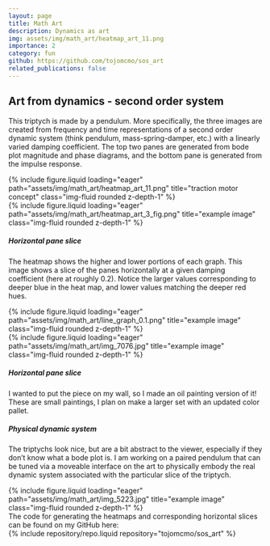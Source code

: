```yaml
---
layout: page
title: Math Art
description: Dynamics as art
img: assets/img/math_art/heatmap_art_11.png
importance: 2
category: fun
github: https://github.com/tojomcmo/sos_art
related_publications: false
---
```


## Art from dynamics - second order system

This triptych is made by a pendulum. More specifically, the three images are created from frequency and time representations of a second order dynamic system (think pendulum, mass-spring-damper, etc.) with a linearly varied damping coefficient. The top two panes are generated from bode plot magnitude and phase diagrams, and the bottom pane is generated from the impulse response.

<div class="row">
    <div class="col-sm mt-2 mt-md-0">
        {% include figure.liquid loading="eager" path="assets/img/math_art/heatmap_art_11.png" title="traction motor concept" class="img-fluid rounded z-depth-1" %}
    </div>
    <div class="col-sm mt-2 mt-md-0">
        {% include figure.liquid loading="eager" path="assets/img/math_art/heatmap_art_3_fig.png" title="example image" class="img-fluid rounded z-depth-1" %}
    </div>
</div>

<div class="row">
    <div class="col-sm mt-2 mt-md-0 d-flex flex-column justify-content-center align-items-center">
        <h5 class="font-weight-bold text-center mb-2">Horizontal pane slice</h5>
        <p class="text">
            The heatmap shows the higher and lower portions of each graph. This image shows a slice of the panes horizontally at a given damping coefficient (here at roughly 0.2). Notice the larger values corresponding to deeper blue in the heat map, and lower values matching the deeper red hues.
        </p>
    </div>
    <div class="col-sm mt-2 mt-md-0 d-flex align-items-center">
            {% include figure.liquid loading="eager" path="assets/img/math_art/line_graph_0.1.png" title="example image" class="img-fluid rounded z-depth-1" %}
    </div>
</div>

<div class="row">
    <div class="col-sm mt-2 mt-md-0">
        {% include figure.liquid loading="eager" path="assets/img/math_art/img_7076.jpg" title="example image" class="img-fluid rounded z-depth-1" %}
    </div>
    <div class="col-sm mt-2 mt-md-0 d-flex flex-column justify-content-center align-items-center">
        <h5 class="font-weight-bold text-center mb-2">Horizontal pane slice</h5>
        <p class="text">
            I wanted to put the piece on my wall, so I made an oil painting version of it! These are small paintings, I plan on make a larger set with an updated color pallet.
        </p>
    </div>
</div>

<div class="row">
    <div class="col-sm mt-2 mt-md-0 d-flex flex-column justify-content-center align-items-center">
        <h5 class="font-weight-bold text-center mb-2">Physical dynamic system</h5>
        <p class="text">
            The triptychs look nice, but are a bit abstract to the viewer, especially if they don’t know what a bode plot is. I am working on a paired pendulum that can be tuned via a moveable interface on the art to physically embody the real dynamic system associated with the particular slice of the triptych.
        </p>
    </div>
    <div class="col-sm mt-2 mt-md-0 d-flex align-items-center">
            {% include figure.liquid loading="eager" path="assets/img/math_art/img_5223.jpg" title="example image" class="img-fluid rounded z-depth-1" %}
    </div>
</div>

<div class="row">
    <div class="col-sm mt-2 mt-md-0 d-flex flex-column justify-content-center align-items-center">
        The code for generating the heatmaps and corresponding horizontal slices can be found on my GitHub here:
    </div>
    <div class="col-sm mt-2 mt-md-0 d-flex flex-column justify-content-center align-items-center">
        <div class="repositories">
    {% include repository/repo.liquid repository="tojomcmo/sos_art" %}
        </div>
    </div>
</div>

